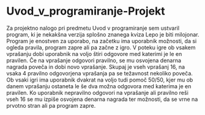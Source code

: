 # Uvod_v_programiranje-Projekt
Za projektno nalogo pri predmetu Uvod v programiranje sem ustvaril program, ki je nekakšna verzija splošno znanega kviza Lepo je biti milojonar. Program je enostven za uporabo, na začetku ima uporabnik možnosti, da si ogleda pravila, program zapre ali pa začne z igro. V poteku igre ob vsakem vprašanju dobi uporabnik na voljo štiri odgovore med katerimi je le en pravilen. Če na vprašanje odgovori pravilno, se mu osvojena denarna nagrada poveča in dobi novo vprašanje. Skupaj je vseh vprašanj 16, na vsaka 4 pravilno odgovorjena vprašanja pa se težavnost nekoliko poveča. Ob vsaki igri ima uporabnik dvakrat na voljo tudi pomoč 50/50, kjer mu ob danem vprašanju ostaneta le še dva možna odgovora med katerima je en pravilen. Ko uporabnik nepravilno odgovori na vprašanje ali pravilno reši vseh 16 se mu izpiše osvojena denarna nagrada ter možnosti, da se vrne na prvotno stran ali pa program zapre.
